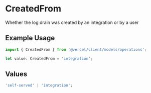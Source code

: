 # CreatedFrom

Whether the log drain was created by an integration or by a user

## Example Usage

```typescript
import { CreatedFrom } from '@vercel/client/models/operations';

let value: CreatedFrom = 'integration';
```

## Values

```typescript
'self-served' | 'integration';
```

